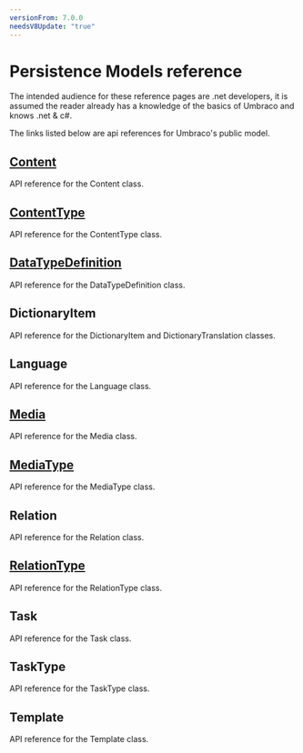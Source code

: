 ```yaml
---
versionFrom: 7.0.0
needsV8Update: "true"
---
```


# Persistence Models reference

The intended audience for these reference pages are .net developers, it is assumed the reader already has a knowledge of the basics of Umbraco and knows .net & c#.

The links listed below are api references for Umbraco's public model.

## [Content](Content.md)
API reference for the Content class.

## [ContentType](ContentType.md)
API reference for the ContentType class.

## [DataTypeDefinition](DataTypeDefinition.md)
API reference for the DataTypeDefinition class.

## DictionaryItem
API reference for the DictionaryItem and DictionaryTranslation classes.

## Language
API reference for the Language class.

## [Media](Media.md)
API reference for the Media class.

## [MediaType](MediaType.md)
API reference for the MediaType class.

## Relation
API reference for the Relation class.

## [RelationType](RelationType.md)
API reference for the RelationType class.

## Task
API reference for the Task class.

## TaskType
API reference for the TaskType class.

## Template
API reference for the Template class.
